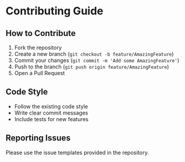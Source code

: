  # Contributing Guide

## How to Contribute

1. Fork the repository
2. Create a new branch (`git checkout -b feature/AmazingFeature`)
3. Commit your changes (`git commit -m 'Add some AmazingFeature'`)
4. Push to the branch (`git push origin feature/AmazingFeature`)
5. Open a Pull Request

## Code Style
- Follow the existing code style
- Write clear commit messages
- Include tests for new features

## Reporting Issues
Please use the issue templates provided in the repository.